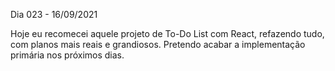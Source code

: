 Dia 023 - 16/09/2021

Hoje eu recomecei aquele projeto de To-Do List com React, refazendo tudo, com planos mais reais e grandiosos. Pretendo acabar a implementação primária nos próximos dias.